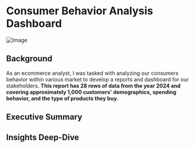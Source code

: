 # Consumer Behavior Analysis Dashboard

![Image](https://github.com/user-attachments/assets/b2b0a43b-7a73-4ab3-80af-7ebe67cc784d)

## Background
As an ecommerce analyst, I was tasked with analyzing our consumers behavior within various market to develop a reports and dashboard for our stakeholders. **This report has 28 rows of data from the year 2024 and covering approximately 1,000 customers' demographics, spending behavior, and the type of products they buy.**
## Executive Summary

## Insights Deep-Dive
